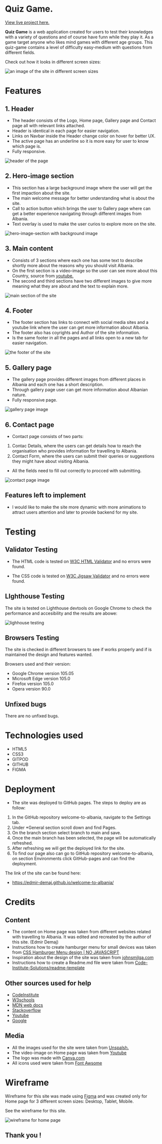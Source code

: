 # **Quiz Game.**

[View live project here.](https://edmir-demaj.github.io/quiz-game./)

**Quiz Game** is a web application created for users to test their knowledges with a variety of questions and of course have funn while they play it. As a game target anyone who likes mind games with different age groups. This quiz-game contains a level of difficulty easy-medium with questions from different fields. 

Check out how it looks in different screen sizes:

![an image of the site in different screen sizes](assets/image/readme.md-images/responsive-site.png)

# **Features**

## **1. Header**
- The header consists of the Logo, Home page, Gallery page and Contact page all with relevant links attached.
- Header is identical in each page for easier navigation.
- Links on Navbar inside the Header change color on hover for better UX.
- The active page has an underline so it is more easy for user to know which page is.
- Fully responsive.

![header of the page](assets/image/readme.md-images/header.png)

## **2. Hero-image section**
- This section has a large background image where the user will get the first impaction about the site.
- The main welcome message for better understanding what is about the site.
- Call to action button which brings the user to Gallery page where can get a better experience navigating through different images from Albania.
- Text overlay is used to make the user curios to explore more on the site.

![hero-image-section with background image](assets/image/readme.md-images/hero-image-section.png)

## **3. Main content**
- Consists of 3 sections where each one has some text to describe shortly more about the reasons why you should visit Albania.
- On the first section is a video-image so the user can see more about this Country, source from [youtube.](https://www.youtube.com/watch?v=yg9k2uOdciM&t=5s)
- The second and third sections have two different images to give more meaning what they are about and the text to explain more.

![main section of the site](assets/image/readme.md-images/main-section.png)

## **4. Footer**
- The footer section has links to connect with social media sites and a youtube link where the user can get more information about Albania.
- The footer also has coyrights and Author of the site information.
- Is the same footer in all the pages and all links open to a new tab for easier navigation.

![the footer of the site](assets/image/readme.md-images/footer.png)

## **5. Gallery page**
- The gallery page provides different images from different places in Albania and each one has a short description.
- Through gallery page user can get more information about Albanian nature.
- Fully responsive page.

![gallery page image](assets/image/readme.md-images/gallery-page.png)

## **6. Contact page**
- Contact page consists of two parts:
1. Contac Details, where the users can get details how to reach the organisation who provides information for travelling to Albania.
2. Contact Form, where the users can submit their queries or suggestions they might have about visiting Albania.
- All the fields need to fill out correctly to procced with submitting.

![contact page image](assets/image/readme.md-images/contact-page.png)

## **Features left to implement**
- I would like to make the site more dynamic with more animations to attract users attention and later to provide backend for my site.

# **Testing**

## **Validator Testing**

- The HTML code is tested on [W3C HTML Validator](https://validator.w3.org/nu/#textarea) and no errors were found.

- The CSS code is tested on [W3C Jigsaw Validator](https://jigsaw.w3.org/css-validator/validator) and no errors were found.

## **LIghthouse Testing**

The site is tested on Lighthouse devtools on Google Chrome to check the performance and accesibility and the results are abowe:

![lighhouse testing](assets/image/readme.md-images/lighthouse-performance-home-page.png)

## **Browsers Testing**

The site is checked in different browsers to see if works properly and if is maintained the design and features wanted.

Browsers used and their version:
- Google Chrome version 105.05
- Microsoft Edge version 105.0
- Firefox version 105.0
- Opera version 90.0

## **Unfixed bugs**

There are no unfixed bugs.

# **Technologies used**

- HTML5
- CSS3 
- GITPOD
- GITHUB
- FIGMA

# **Deployment**
- The site was deployed to GitHub pages. The steps to deploy are as follow:
 1. In the GitHub repository welcome-to-albania, navigate to the Settings tab.
 2. Under *General section scroll down and find Pages.
 3. On the branch section select branch to main and save.
 4. Once the main branch has been selected, the page will be automatically refreshed.
 5. After refreshing we will get the deployed link for the site.
 6. To find our page also can go to GitHub repository welcome-to-albania, on section Environments click GitHub-pages and can find the deployment.

 The link of the site can be found here:
 - https://edmir-demaj.github.io/welcome-to-albania/

 # **Credits**

## **Content**

- The content on Home page was taken from different websites related with travelling to Albania. It was edited and recreated by the author of this site. (Edmir Demaj)
- Instructions how to create hamburger menu for small devices was taken from [CSS Hamburger Menu design | NO JAVASCRIPT](https://www.youtube.com/watch?v=kNiic1CaXrQ&t=618s)
- Inspiration about the design of the site was taken from [johnsmilga.com](https://html-css-flexbox-backroads-new-design.netlify.app/)
- Instructions how to create a Readme.md file were taken from [Code-Institute-Solutions/readme-template](https://github.com/Code-Institute-Solutions/readme-template)

 ## **Other sources used for help**

 - [CodeInstitute](https://learn.codeinstitute.net/ci_program/diplomainfullstacksoftwarecommoncurriculum)
 - [W3schools](https://www.w3schools.com/html/default.asp)
 - [MDN web docs](https://developer.mozilla.org/en-US/docs/Learn/Getting_started_with_the_web/HTML_basics)
 - [Stackoverflow](https://stackoverflow.com/)
 - [Youtube](https://www.youtube.com/results?search_query=flexbox+and+grid)
 - [Google](https://www.google.co.uk/)

 ## **Media**

- All the images used for the site were taken from [Unspalsh.](https://unsplash.com/)
- The video-image on Home page was taken from [Youtube](https://www.youtube.com/watch?v=yg9k2uOdciM)
- The logo was made with [Canva.com](https://www.canva.com/design/DAFNWUi8Ar0/ukgdC9kMg6_DThWJ5jdBUA/edit)
- All icons used were taken from [Font Awsome](https://fontawesome.com/)

# **Wireframe**

Wireframe for this site was made using [Figma](https://www.figma.com/) and was created only for Home page for 3 different screen sizes: 
Desktop, Tablet, Mobile.

See the wireframe for this site.

![wireframe for home page](assets/image/readme.md-images/desktop-version.jpg)

 ## **Thank you !**


